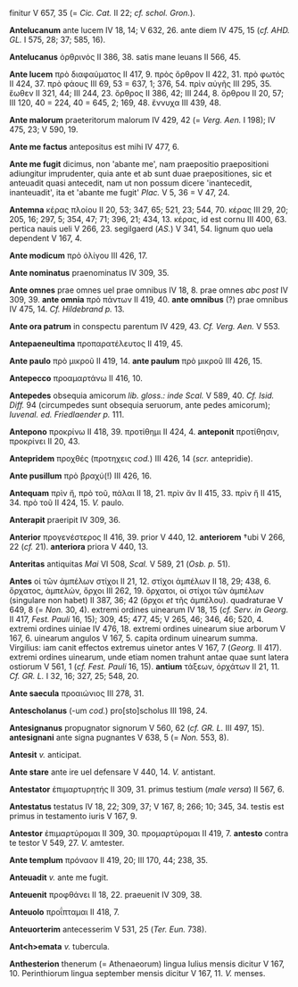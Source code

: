 finitur V 657, 35 (= *Cic. Cat.* II 22; *cf. schol. Gron.*).

**Antelucanum** ante lucem IV 18, 14; V 632, 26. ante diem IV 475, 15
(*cf. AHD. GL.* I 575, 28; 37; 585, 16).

**Antelucanus** ὀρθρινός II 386, 38. satis mane leuans II 566, 45.

**Ante lucem** πρὸ διαφαύματος II 417, 9. πρὸς ὄρθρον II 422, 31. πρὸ
φωτός II 424, 37. πρὸ φάους III 69, 53 = 637, 1; 376, 54. πρὶν αὐγῆς III
295, 35. ἕωθεν II 321, 44; III 244, 23. ὄρθρος II 386, 42; III 244, 8.
ὄρθρου II 20, 57; III 120, 40 = 224, 40 = 645, 2; 169, 48. ἔννυχα III
439, 48.

**Ante malorum** praeteritorum malorum IV 429, 42 (= *Verg. Aen.* I
198); IV 475, 23; V 590, 19.

**Ante me factus** antepositus est mihi IV 477, 6.

**Ante me fugit** dicimus, non 'abante me', nam praepositio
praepositioni adiungitur imprudenter, quia ante et ab sunt duae
praepositiones, sic et anteuadit quasi antecedit, nam ut non possum
dicere 'inantecedit, inanteuadit', ita et 'abante me fugit' *Plac.* V 5,
36 = V 47, 24.

**Antemna** κέρας πλοίου II 20, 53; 347, 65; 521, 23; 544, 70. κέρας III
29, 20; 205, 16; 297, 5; 354, 47; 71; 396, 21; 434, 13. κέρας, id est
cornu III 400, 63. pertica nauis ueli V 266, 23. segilgaerd (*AS.*) V
341, 54. lignum quo uela dependent V 167, 4.

**Ante modicum** πρὸ ὀλίγου III 426, 17.

**Ante nominatus** praenominatus IV 309, 35.

**Ante omnes** prae omnes uel prae omnibus IV 18, 8. prae omnes *abc
post* IV 309, 39. **ante omnia** πρὸ πάντων II 419, 40. **ante omnibus**
(?) prae omnibus IV 475, 14. *Cf. Hildebrand p.* 13.

**Ante ora patrum** in conspectu parentum IV 429, 43. *Cf. Verg.*
*Aen.* V 553.

**Antepaeneultima** προπαρατέλευτος II 419, 45.

**Ante paulo** πρὸ μικροῦ II 419, 14. **ante paulum** πρὸ μικροῦ III
426, 15.

**Antepecco** προαμαρτάνω II 416, 10.

**Antepedes** obsequia amicorum *lib. gloss*.*: inde Scal.* V 589, 40.
*Cf. Isid. Diff.* 94 (circumpedes sunt obsequia seruorum, ante pedes
amicorum); *Iuvenal. ed. Friedlaender p.* 111.

**Antepono** προκρίνω II 418, 39. προτίθημι II 424, 4. **anteponit**
προτίθησιν, προκρίνει II 20, 43.

**Antepridem** προχθές (προτηχεις *cod.*) III 426, 14 (*scr.*
antepridie).

**Ante pusillum** πρὸ βραχύ(!) III 426, 16.

**Antequam** πρὶν ἤ, πρὸ τοῦ, πάλαι II 18, 21. πρὶν ἄν II 415, 33. πρὶν
ἤ II 415, 34. πρὸ τοῦ II 424, 15. *V.* paulo.

**Anterapit** praeripit IV 309, 36.

**Anterior** προγενέστερος II 416, 39. prior V 440, 12. **anteriorem**
†ubi V 266, 22 (*cf.* 21). **anteriora** priora V 440, 13.

**Anteritas** antiquitas *Mai* VI 508, *Scal.* V 589, 21 (*Osb. p.*
51).

**Antes** οἱ τῶν ἀμπέλων στίχοι II 21, 12. στίχοι ἀμπέλων II 18, 29;
438, 6. ὄρχατος, ἀμπελών, ὄρχοι III 262, 19. ὄρχατοι, οἱ στίχοι τῶν
ἀμπέλων (singulare non habet) II 387, 36; 42 (ὄρχοι *et* τῆς ἀμπέλου).
quadraturae V 649, 8 (= *Non.* 30, 4). extremi ordines uinearum IV 18,
15 (*cf. Serv. in Georg.* II 417, *Fest. Pauli* 16, 15); 309, 45;
477, 45; V 265, 46; 346, 46; 520, 4. extremi ordines uiniae IV 476, 18.
extremi ordines uinearum siue arborum V 167, 6. uinearum angulos V 167,
5. capita ordinum uinearum summa. Virgilius: iam canit effectos extremus
uinetor antes V 167, 7 (*Georg.* II 417). extremi ordines uinearum, unde
etiam nomen trahunt antae quae sunt latera ostiorum V 561, 1 (*cf.*
*Fest. Pauli* 16, 15). **antium** τάξεων, ὀρχάτων II 21, 11. *Cf.*
*GR. L.* I 32, 16; 327, 25; 548, 20.

**Ante saecula** προαιώνιος III 278, 31.

**Antescholanus** (-um *cod.*) pro[sto]scholus III 198, 24.

**Antesignanus** propugnator signorum V 560, 62 (*cf. GR. L.* III
497, 15). **antesignani** ante signa pugnantes V 638, 5 (= *Non.* 553,
8).

**Antesit** *v.* anticipat.

**Ante stare** ante ire uel defensare V 440, 14. *V.* antistant.

**Antestator** ἐπιμαρτυρητής II 309, 31. primus testium (*male versa*)
II 567, 6.

**Antestatus** testatus IV 18, 22; 309, 37; V 167, 8; 266; 10; 345, 34.
testis est primus in testamento iuris V 167, 9.

**Antestor** ἐπιμαρτύρομαι II 309, 30. προμαρτύρομαι II 419, 7.
**antesto** contra te testor V 549, 27. *V.* amtester.

**Ante templum** πρόναον II 419, 20; III 170, 44; 238, 35.

**Anteuadit** *v.* ante me fugit.

**Anteuenit** προφθάνει II 18, 22. praeuenit IV 309, 38.

**Anteuolo** προΐπταμαι II 418, 7.

**Anteuorterim** antecesserim V 531, 25 (*Ter. Eun.* 738).

**Ant\<h\>emata** *v.* tubercula.

**Anthesterion** thenerum (= Athenaeorum) lingua Iulius mensis dicitur V
167, 10. Perinthiorum lingua september mensis dicitur V 167, 11. *V.*
menses.
